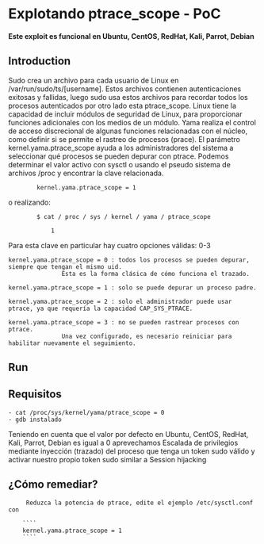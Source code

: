 # Explotando ptrace_scope - PoC


#### Este exploit es funcional en Ubuntu, CentOS, RedHat, Kali, Parrot, Debian


## Introduction

Sudo crea un archivo para cada usuario de Linux en /var/run/sudo/ts/[username]. 
Estos archivos contienen autenticaciones exitosas y fallidas, luego sudo usa estos archivos 
para recordar todos los procesos autenticados por otro lado esta ptrace_scope.
Linux tiene la capacidad de incluir módulos de seguridad de Linux, para proporcionar funciones adicionales con los medios de un módulo. 
Yama realiza el control de acceso discrecional de algunas funciones relacionadas con el núcleo, como definir si se permite el rastreo de procesos (prace).
El parámetro kernel.yama.ptrace_scope ayuda a los administradores del sistema a seleccionar qué procesos se pueden depurar con ptrace.
Podemos determinar el valor activo con sysctl o usando el pseudo sistema de archivos /proc y encontrar la clave relacionada.


````     $ sysctl kernel.yama.ptrace_scope
	    kernel.yama.ptrace_scope = 1
````


o realizando:


````
 	    $ cat / proc / sys / kernel / yama / ptrace_scope

    		1
````

Para esta clave en particular hay cuatro opciones válidas: 0-3


    kernel.yama.ptrace_scope = 0 : todos los procesos se pueden depurar, siempre que tengan el mismo uid. 
				   Esta es la forma clásica de cómo funciona el trazado.

    kernel.yama.ptrace_scope = 1 : solo se puede depurar un proceso padre.

    kernel.yama.ptrace_scope = 2 : solo el administrador puede usar ptrace, ya que requería la capacidad CAP_SYS_PTRACE.

    kernel.yama.ptrace_scope = 3 : no se pueden rastrear procesos con ptrace. 
				   Una vez configurado, es necesario reiniciar para habilitar nuevamente el seguimiento.


## Run

## Requisitos
	
	- cat /proc/sys/kernel/yama/ptrace_scope = 0
	- gdb instalado

Teniendo en cuenta que el valor por defecto en Ubuntu, CentOS, RedHat, Kali, Parrot, Debian es igual a 0 aprevechamos
Escalada de privilegios mediante inyección (trazado) del proceso que tenga un token sudo válido y activar nuestro propio token sudo similar
a Session hijacking

## ¿Cómo remediar?

    	 Reduzca la potencia de ptrace, edite el ejemplo /etc/sysctl.conf con

		````
		kernel.yama.ptrace_scope = 1
		````



